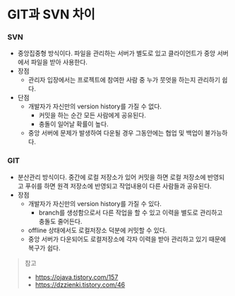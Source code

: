 # GIT과 SVN 차이


### SVN
* 중앙집중형 방식이다. 파일을 관리하는 서버가 별도로 있고 클라이언트가 중앙 서버에서 파일을 받아 사용한다.
* 장점
    * 관리자 입장에서는 프로젝트에 참여한 사람 중 누가 뭇엇을 하는지 관리하기 쉽다.
* 단점
    * 개발자가 자신만의 version history를 가질 수 없다.
        * 커밋을 하는 순간 모든 사람에게 공유된다.
        * 충돌이 일어날 확률이 높다. 
    * 중앙 서버에 문제가 발생하여 다운될 경우  그동안에는 협업 및 백업이 불가능하다.

### GIT
* 분산관리 방식이다. 중간에 로컬 저장소가 있어 커밋을 하면 로컬 저장소에 반영되고 푸쉬를 하면 원격 저장소에 반영되고 작업내용이 다른 사람들과 공유된다.
* 장점
    * 개발자가 자신만의 version history를 가질 수 있다.
      * branch를 생성함으로서 다른 작업을 할 수 있고 이력을 별도로 관리하고 충돌도 줄어든다. 
    * offline 상태에서도 로컬저장소 덕분에 커밋할 수 있다. 
    * 중앙 서버가 다운되어도 로컬저장소에 각자 이력을 받아 관리하고 있기 때문에 복구가 쉽다.  
> 참고
> * https://ojava.tistory.com/157
> * https://dzzienki.tistory.com/46
